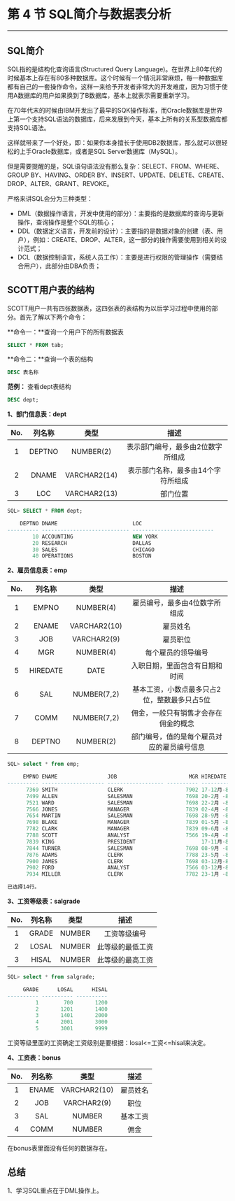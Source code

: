 # 第 4 节 SQL简介与数据表分析

---

## SQL简介

SQL指的是结构化查询语言(Structured Query Language)。在世界上80年代的时候基本上存在有80多种数据库。这个时候有一个情况非常麻烦，每一种数据库都有自己的一套操作命令。这样一来给予开发者非常大的开发难度，因为习惯于使用A数据库的用户如果换到了B数据库，基本上就表示需要重新学习。

在70年代末的时候由IBM开发出了最早的SQK操作标准，而Oracle数据库是世界上第一个支持SQL语法的数据库，后来发展到今天，基本上所有的关系型数据库都支持SQL语法。

这样就带来了一个好处，即：如果你本身擅长于使用DB2数据库，那么就可以很轻松的上手Oracle数据库，或者是SQL Server数据库（MySQL）。

但是需要提醒的是，SQL语句语法没有那么复杂：SELECT、FROM、WHERE、GROUP BY、HAVING、ORDER BY、INSERT、UPDATE、DELETE、CREATE、DROP、ALTER、GRANT、REVOKE。

严格来讲SQL会分为三种类型：

* DML（数据操作语言，开发中使用的部分）：主要指的是数据库的查询与更新操作，查询操作是整个SQL的核心；
* DDL（数据定义语言，开发前的设计）：主要指的是数据对象的创建（表、用户），例如：CREATE、DROP、ALTER，这一部分的操作需要使用到相关的设计范式；
* DCL（数据控制语言，系统人员工作）：主要是进行权限的管理操作（需要结合用户），此部分由DBA负责；

## SCOTT用户表的结构

SCOTT用户一共有四张数据表，这四张表的表结构为以后学习过程中使用的部分。首先了解以下两个命令：

**命令一：**查询一个用户下的所有数据表

```sql
SELECT * FROM tab;
```

**命令二：**查询一个表的结构

```sql
DESC 表名称
```

**范例：** 查看dept表结构

```sql
DESC dept;
```

**1、部门信息表：dept**

| No. | 列名称 | 类型 | 描述 |
| :---: | :---: | :---: | :---: |
| 1 | DEPTNO | NUMBER(2) | 表示部门编号，最多由2位数字所组成 |
| 2 | DNAME | VARCHAR2(14) | 表示部门名称，最多由14个字符所组成 |
| 3 | LOC | VARCHAR2(13) | 部门位置 |

```sql
SQL> SELECT * FROM dept;

    DEPTNO DNAME                        LOC
---------- ---------------------------- --------------------------
        10 ACCOUNTING                   NEW YORK
        20 RESEARCH                     DALLAS
        30 SALES                        CHICAGO
        40 OPERATIONS                   BOSTON
```

**2、雇员信息表：emp**

| No. | 列名称 | 类型 | 描述 |
| :---: | :---: | :---: | :---: |
| 1 | EMPNO | NUMBER(4) | 雇员编号，最多由4位数字所组成 |
| 2 | ENAME | VARCHAR2(10) | 雇员姓名 |
| 3 | JOB | VARCHAR2(9) | 雇员职位 |
| 4 | MGR | NUMBER(4) | 每个雇员的领导编号 |
| 5 | HIREDATE | DATE | 入职日期，里面包含有日期和时间 |
| 6 | SAL | NUMBER(7,2) | 基本工资，小数点最多只占2位，整数最多只占5位 |
| 7 | COMM | NUMBER(7,2) | 佣金，一般只有销售才会存在佣金的概念 |
| 8 | DEPTNO | NUMBER(2) | 部门编号，值的是每个雇员对应的雇员编号信息 |

```sql
SQL> select * from emp;

     EMPNO ENAME                JOB                       MGR HIREDATE              SAL       COMM     DEPTNO
---------- -------------------- ------------------ ---------- -------------- ---------- ---------- ----------
      7369 SMITH                CLERK                    7902 17-12月-80            800                 20
      7499 ALLEN                SALESMAN                 7698 20-2月 -81           1600        300      30
      7521 WARD                 SALESMAN                 7698 22-2月 -81           1250        500      30
      7566 JONES                MANAGER                  7839 02-4月 -81           2975                 20
      7654 MARTIN               SALESMAN                 7698 28-9月 -81           1250       1400      30
      7698 BLAKE                MANAGER                  7839 01-5月 -81           2850                 30
      7782 CLARK                MANAGER                  7839 09-6月 -81           2450                 10
      7788 SCOTT                ANALYST                  7566 19-4月 -87           3000                 20
      7839 KING                 PRESIDENT                     17-11月-81           5000                 10
      7844 TURNER               SALESMAN                 7698 08-9月 -81           1500          0      30
      7876 ADAMS                CLERK                    7788 23-5月 -87           1100                 20
      7900 JAMES                CLERK                    7698 03-12月-81            950                 30
      7902 FORD                 ANALYST                  7566 03-12月-81           3000                 20
      7934 MILLER               CLERK                    7782 23-1月 -82           1300                 10

已选择14行。
```

**3、工资等级表：salgrade**

| No. | 列名称 | 类型 | 描述 |
| :---: | :---: | :---: | :---: |
| 1 | GRADE | NUMBER | 工资等级编号 |
| 2 | LOSAL | NUMBER | 此等级的最低工资 |
| 3 | HISAL | NUMBER | 此等级的最高工资 |

```sql
SQL> select * from salgrade;

     GRADE      LOSAL      HISAL
---------- ---------- ----------
         1        700       1200
         2       1201       1400
         3       1401       2000
         4       2001       3000
         5       3001       9999
```

工资等级里面的工资确定工资级别是要根据：losal<=工资<=hisal来决定。

**4、工资表：bonus**

| No. | 列名称 | 类型 | 描述 |
| :---: | :---: | :---: | :---: |
| 1 | ENAME | VARCHAR2(10) | 雇员姓名 |
| 2 | JOB | VARCHAR2(9) | 职位 |
| 3 | SAL | NUMBER | 基本工资 |
| 4 | COMM | NUMBER | 佣金 |

在bonus表里面没有任何的数据存在。

## 总结

1、学习SQL重点在于DML操作上。
